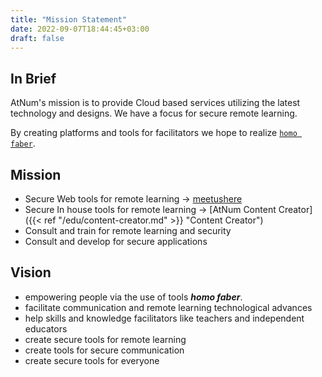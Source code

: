 ```yaml
---
title: "Mission Statement"
date: 2022-09-07T18:44:45+03:00
draft: false
---
```

 
In Brief
---

AtNum's mission is to provide Cloud based services utilizing the latest technology and designs. We have a focus for secure remote learning.

By creating  platforms and tools for facilitators we hope to realize [` homo faber `](https://en.wikipedia.org/wiki/Homo_faber "Home Faber on Wiki").


Mission
---
- Secure Web tools for remote learning -> [meetushere](https://meetushere.com)
- Secure In house tools for remote learning -> [AtNum Content Creator]({{< ref "/edu/content-creator.md" >}} "Content Creator")
- Consult and train for remote learning and security
- Consult and develop for secure applications

Vision
---

- empowering people via the use of tools ***homo faber***.  
- facilitate communication and remote learning technological advances
- help skills and knowledge facilitators like teachers and independent educators
- create secure tools for remote learning
- create tools for secure communication
- create secure tools for everyone